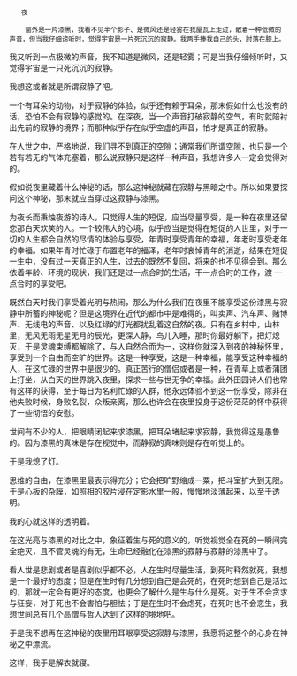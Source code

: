        夜 

        窗外是一片漆黑，我看不见半个影子、是微风还是轻雾在我屋瓦上走过，散着一种低微的声音，但当我仔细谛听时，觉得宇宙是一片死沉沉的寂静。我两手捧我自己的头，肘落在膝上。 

   我又听到一点极微的声音，我不知道是微风，还是轻雾；可是当我仔细倾听时，又觉得宇宙是一只死沉沉的寂静。 

   我想这或者就是所谓寂静了吧。 

   一个有耳朵的动物，对于寂静的体验，似乎还有赖于耳朵，那末假如什么也没有的话，恐怕不会有寂静的感觉的。在深夜，当一个声音打破寂静的空气，有时就陪衬出先前的寂静的境界；而那种似乎存在似乎空虚的声音，怕才是真正的寂静。 

   在人世之中，严格地说，我们寻不到真正的空隙；通常我们所谓空隙，也只是一个若有若无的气体充塞着，那么说寂静只是这样一种声音，我想许多人一定会觉得对的。 

   假如说夜里藏着什么神秘的话，那么这神秘就藏在寂静与黑暗之中。所以如果要探问这个神秘，那末就应当穿过这寂静与漆黑。 

   为夜长而秉烛夜游的诗人，只觉得人生的短促，应当尽量享受，是一种在夜里还留恋那白天欢笑的人。一个较伟大的心境，似乎应当是觉得在短促的人世里，对于一切的人生都会自然的尽情的体验与享受，年青时享受青年的幸福，年老时享受老年的幸福。如果年青时忙碌于布置老年的福泽，老年时哀悼青年的消逝，结果在短促一生中，没有过一天真正的人生，过去的既然不复回，将来的也不见得会到。那么依着年龄、环境的现状，我们还是过一点合时的生活，干一点合时的工作，渡 —点合时的享受吧。 

   既然白天时我们享受着光明与热闹，那么为什么我们在夜里不能享受这份漆黑与寂静中所蓄的神秘呢？但是这境界在近代的都市中是难得的，叫卖声、汽车声、赌博声、无线电的声音、以及红绿的灯光都扰乱着这自然的夜。只有在乡村中，山林里，无风无雨无星无月的辰光，更深人静，鸟儿入睡，那时你最好躺下，把灯熄灭，于是灵魂束缚都解除了，与人自然合而为一，这样你就深入到夜的神秘怀里，享受到一个自由而空旷的世界。这是一种享受，这是一种幸福，能享受这种幸福的人，在这忙碌的世界中是很少的。真正苦行的僧侣或者是一种，在青草上或者蒲团上打坐，从白天的世界跳入夜里，探求一些与世无争的幸福。此外田园诗人们也常有这样的获得，至于每日为名利忙碌的人群，他永远体验不到这一份享受，除非在他失败时候，身败名裂，众叛亲离，那么也许会在夜里投身于这份茫茫的怀中获得了一些彻悟的安慰。 

   世间有不少的人，把眼睛闭起来求漆黑，把耳朵堵起来求寂静，我觉得这是愚鲁的。因为漆黑的真味是存在视觉中，而静寂的真味则是存在听觉上的。 

   于是我熄了灯。 

   思维的自由，在漆黑里最表示得充分；它会把旷野缩成一粟，把斗室扩大到无限。于是心板的杂膜，如照相的胶片浸在定影水里一般，慢慢地淡薄起来，以至于透明。 

   我的心就这样的透明着。 

   在这光亮与漆黑的对比之中，象征着生与死的意义的，听觉视觉全在死的一瞬间完全绝灭，且不管灵魂的有无，生命已经融化在漆黑的寂静与寂静的漆黑中了。 

   看人世是悲剧或者是喜剧似乎都不必，人在生时尽量生活，到死时释然就死，我想是一个最好的态度；但是在生时有几分想到自己是会死的，在死时想到自己是活过的，那就一定会有更好的态度，也更会了解什么是生与什么是死。对于生不会贪求与狂妄，对于死也不会害怕与胆怯；于是在生时不会虑死，在死时也不会恋生，我想世间总有几个高僧与哲人达到了这样的境地吧。 

   于是我不想再在这神秘的夜里用耳眼享受这寂静与漆黑，我愿将这整个的心身在神秘之中漂流。 

   这样，我于是解衣就寝。 

